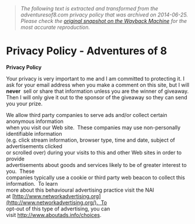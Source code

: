 > *The following text is extracted and transformed from the adventuresof8.com privacy policy that was archived on 2014-06-25. Please check the [original snapshot on the Wayback Machine](https://web.archive.org/web/20140625081710id_/http%3A//adventuresof8.com/giveaways-policies/privacy-policy) for the most accurate reproduction.*

# Privacy Policy - Adventures of 8

[](http://instagram.com/adventuresof8) [](http://pinterest.com/adventuresof8/) [](mailto:adventuresof8@yahoo.com) [](http://twitter.com/#!/adventuresof8) [](http://feedpress.me/adventuresof8) [](http://www.bloglovin.com/en/blog/4663553) [](http://www.youtube.com/adventuresof8) [](https://www.facebook.com/AdventuresofMyFamilyof8) [](https://plus.google.com/111567034827613007545?prsrc=3)

  


**Privacy Policy**

Your privacy is very important to me and I am committed to protecting it. I ask for your email address when you make a comment on this site, but I will  **never**  sell or share that information unless you are the winner of giveaway. Then I will only give it out to the sponsor of the giveaway so they can send you your prize.

We allow third party companies to serve ads and/or collect certain anonymous information  
when you visit our Web site.  These companies may use non-personally identifiable information  
(e.g. click stream information, browser type, time and date, subject of advertisements clicked  
or scrolled over) during your visits to this and other Web sites in order to provide  
advertisements about goods and services likely to be of greater interest to you.  These  
companies typically use a cookie or third party web beacon to collect this information.  To learn  
more about this behavioural advertising practice visit the NAI at [http://www.networkadvertising.org](http://www.networkadvertising.org/).  To  
opt-out of this type of advertising, you can visit <http://www.aboutads.info/choices>.

